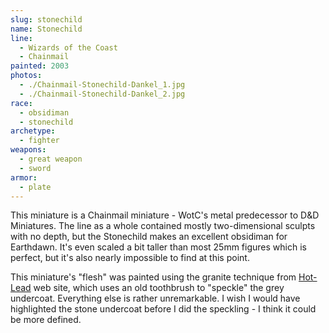 ```yaml
---
slug: stonechild
name: Stonechild
line:
  - Wizards of the Coast
  - Chainmail
painted: 2003
photos:
  - ./Chainmail-Stonechild-Dankel_1.jpg
  - ./Chainmail-Stonechild-Dankel_2.jpg
race:
  - obsidiman
  - stonechild
archetype:
  - fighter
weapons:
  - great weapon
  - sword
armor:
  - plate
---
```


This miniature is a Chainmail miniature - WotC's metal predecessor to D&D Miniatures. The line as a whole contained mostly two-dimensional sculpts with no depth, but the Stonechild makes an excellent obsidiman for Earthdawn. It's even scaled a bit taller than most 25mm figures which is perfect, but it's also nearly impossible to find at this point.

This miniature's "flesh" was painted using the granite technique from [Hot-Lead](http://hot-lead.org/advance/texturing_granite.htm) web site, which uses an old toothbrush to "speckle" the grey undercoat. Everything else is rather unremarkable. I wish I would have highlighted the stone undercoat before I did the speckling - I think it could be more defined.
